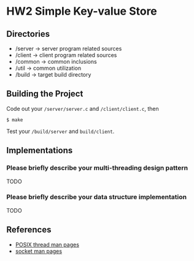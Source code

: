 # HW2 Simple Key-value Store

## Directories
- /server ->	server program related sources
- /client ->	client program related sources
- /common ->	common inclusions
- /util ->	common utilization
- /build ->	target build directory

## Building the Project
Code out your `/server/server.c` and `/client/client.c`, then
```shell
$ make
```
Test your `/build/server` and `build/client`.

## Implementations
### Please briefly describe your multi-threading design pattern
TODO
### Please briefly describe your data structure implementation
TODO

## References
* [POSIX thread man pages](https://man7.org/linux/man-pages/man7/pthreads.7.html)
* [socket man pages](https://linux.die.net/man/7/socket)

